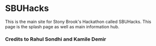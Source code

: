 # SBUHacks
This is the main site for Stony Brook's Hackathon called SBUHacks. This page is the splash page as well as main information hub. 

### Credits to Rahul Sondhi and Kamile Demir
